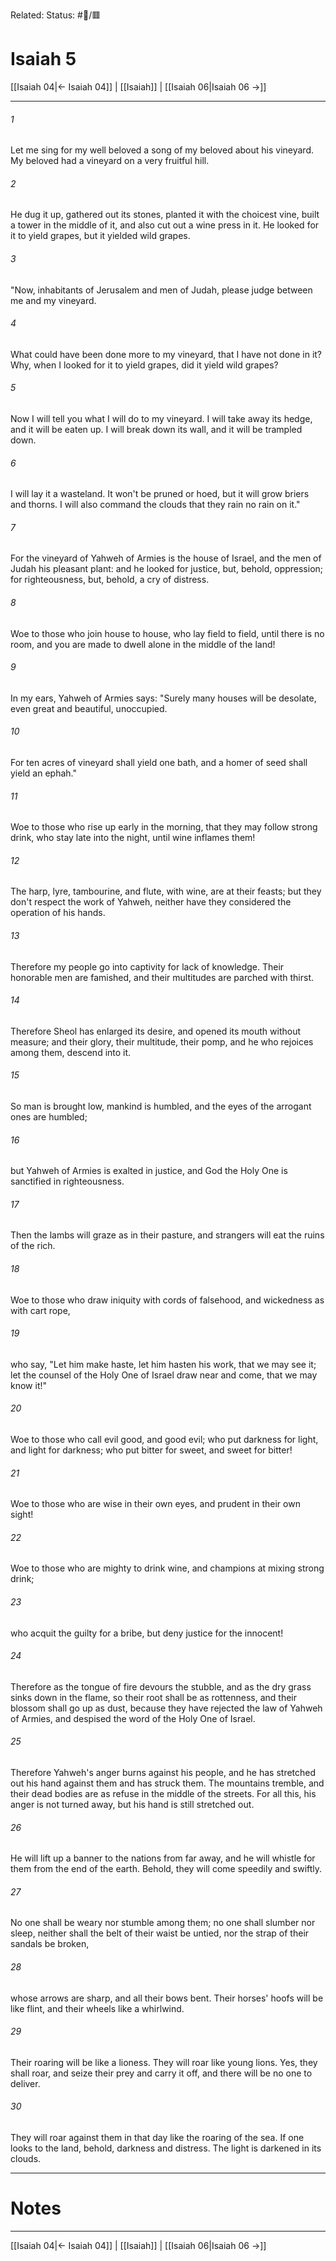 Related:
Status: #📖/🟥
# Isaiah 5

[[Isaiah 04|← Isaiah 04]] | [[Isaiah]] | [[Isaiah 06|Isaiah 06 →]]
***



###### 1 
Let me sing for my well beloved a song of my beloved about his vineyard. My beloved had a vineyard on a very fruitful hill. 

###### 2 
He dug it up, gathered out its stones, planted it with the choicest vine, built a tower in the middle of it, and also cut out a wine press in it. He looked for it to yield grapes, but it yielded wild grapes. 

###### 3 
"Now, inhabitants of Jerusalem and men of Judah, please judge between me and my vineyard. 

###### 4 
What could have been done more to my vineyard, that I have not done in it? Why, when I looked for it to yield grapes, did it yield wild grapes? 

###### 5 
Now I will tell you what I will do to my vineyard. I will take away its hedge, and it will be eaten up. I will break down its wall, and it will be trampled down. 

###### 6 
I will lay it a wasteland. It won't be pruned or hoed, but it will grow briers and thorns. I will also command the clouds that they rain no rain on it." 

###### 7 
For the vineyard of Yahweh of Armies is the house of Israel, and the men of Judah his pleasant plant: and he looked for justice, but, behold, oppression; for righteousness, but, behold, a cry of distress. 

###### 8 
Woe to those who join house to house, who lay field to field, until there is no room, and you are made to dwell alone in the middle of the land! 

###### 9 
In my ears, Yahweh of Armies says: "Surely many houses will be desolate, even great and beautiful, unoccupied. 

###### 10 
For ten acres of vineyard shall yield one bath, and a homer of seed shall yield an ephah." 

###### 11 
Woe to those who rise up early in the morning, that they may follow strong drink, who stay late into the night, until wine inflames them! 

###### 12 
The harp, lyre, tambourine, and flute, with wine, are at their feasts; but they don't respect the work of Yahweh, neither have they considered the operation of his hands. 

###### 13 
Therefore my people go into captivity for lack of knowledge. Their honorable men are famished, and their multitudes are parched with thirst. 

###### 14 
Therefore Sheol has enlarged its desire, and opened its mouth without measure; and their glory, their multitude, their pomp, and he who rejoices among them, descend into it. 

###### 15 
So man is brought low, mankind is humbled, and the eyes of the arrogant ones are humbled; 

###### 16 
but Yahweh of Armies is exalted in justice, and God the Holy One is sanctified in righteousness. 

###### 17 
Then the lambs will graze as in their pasture, and strangers will eat the ruins of the rich. 

###### 18 
Woe to those who draw iniquity with cords of falsehood, and wickedness as with cart rope, 

###### 19 
who say, "Let him make haste, let him hasten his work, that we may see it; let the counsel of the Holy One of Israel draw near and come, that we may know it!" 

###### 20 
Woe to those who call evil good, and good evil; who put darkness for light, and light for darkness; who put bitter for sweet, and sweet for bitter! 

###### 21 
Woe to those who are wise in their own eyes, and prudent in their own sight! 

###### 22 
Woe to those who are mighty to drink wine, and champions at mixing strong drink; 

###### 23 
who acquit the guilty for a bribe, but deny justice for the innocent! 

###### 24 
Therefore as the tongue of fire devours the stubble, and as the dry grass sinks down in the flame, so their root shall be as rottenness, and their blossom shall go up as dust, because they have rejected the law of Yahweh of Armies, and despised the word of the Holy One of Israel. 

###### 25 
Therefore Yahweh's anger burns against his people, and he has stretched out his hand against them and has struck them. The mountains tremble, and their dead bodies are as refuse in the middle of the streets. For all this, his anger is not turned away, but his hand is still stretched out. 

###### 26 
He will lift up a banner to the nations from far away, and he will whistle for them from the end of the earth. Behold, they will come speedily and swiftly. 

###### 27 
No one shall be weary nor stumble among them; no one shall slumber nor sleep, neither shall the belt of their waist be untied, nor the strap of their sandals be broken, 

###### 28 
whose arrows are sharp, and all their bows bent. Their horses' hoofs will be like flint, and their wheels like a whirlwind. 

###### 29 
Their roaring will be like a lioness. They will roar like young lions. Yes, they shall roar, and seize their prey and carry it off, and there will be no one to deliver. 

###### 30 
They will roar against them in that day like the roaring of the sea. If one looks to the land, behold, darkness and distress. The light is darkened in its clouds.

---
# Notes


***
[[Isaiah 04|← Isaiah 04]] | [[Isaiah]] | [[Isaiah 06|Isaiah 06 →]]
